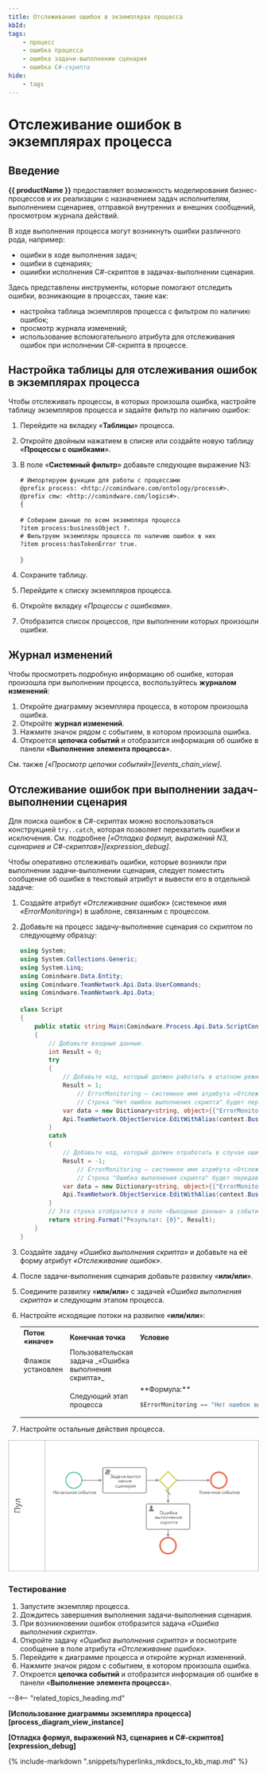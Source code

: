 ```yaml
---
title: Отслеживание ошибок в экземплярах процесса
kbId: 
tags:
    - процесс
    - ошибка процесса
    - ошибка задачи-выполнении сценария
    - ошибка C#-скрипта
hide:
    - tags
---
```


# Отслеживание ошибок в экземплярах процесса

## Введение

**{{ productName }}** предоставляет возможность моделирования бизнес-процессов и их реализации с назначением задач исполнителям, выполнением сценариев, отправкой внутренних и внешних сообщений, просмотром журнала действий.

В ходе выполнения процесса могут возникнуть ошибки различного рода, например:

- ошибки в ходе выполнения задач;
- ошибки в сценариях;
- ошиибки исполнения C#-скриптов в задачах-выполнении сценария.

Здесь представлены инструменты, которые помогают отследить ошибки, возникающие в процессах, такие как:

- настройка таблица экземпляров процесса с фильтром по наличию ошибок;
- просмотр журнала изменений;
- использование вспомогательного атрибута для отслеживания ошибок при исполнении C#-скрипта в процессе.

## Настройка таблицы для отслеживания ошибок в экземплярах процесса

Чтобы отслеживать процессы, в которых произошла ошибка, настройте таблицу экземпляров процесса и задайте фильтр по наличию ошибок:

1. Перейдите на вкладку «**Таблицы**» процесса.
2. Откройте двойным нажатием в списке или создайте новую таблицу «**Процессы с ошибками**».
3. В поле «**Системный фильтр**» добавьте следующее выражение N3:

    ``` turtle
    # Импортируем функции для работы с процессами
    @prefix process: <http://comindware.com/ontology/process#>.
    @prefix cmw: <http://comindware.com/logics#>.
    {
    
    # Собираем данные по всем экземпляра процесса
    ?item process:businessObject ?.
    # Фильтруем экземпляры процесса по наличию ошибок в них
    ?item process:hasTokenError true.

    }
    ```

4. Сохраните таблицу.
5. Перейдите к списку экземпляров процесса.
6. Откройте вкладку _«Процессы с ошибками»_.
7. Отобразится список процессов, при выполнении которых произошли ошибки.

## Журнал изменений

Чтобы просмотреть подробную информацию об ошибке, которая произошла при выполнении процесса, воспользуйтесь **журналом изменений**:

1. Откройте диаграмму экземпляра процесса, в котором произошла ошибка.
2. Откройте **журнал изменений**.
3. Нажмите значок <i class="fa-light fa-circle-exclamation"></i> рядом с событием, в котором произошла ошибка.
4. Откроется **цепочка событий** и отобразится информация об ошибке в панели «**Выполнение элемента процесса**».

См. также _[«Просмотр цепочки событий»][events_chain_view]_.

## Отслеживание ошибок при выполнении задач-выполнении сценария

Для поиска ошибок в C#-скриптах можно воспользоваться конструкцией `try..catch`, которая позволяет перехватить ошибки и исключения. См. подробнее _[«Отладка формул, выражений N3, сценариев и C#-скриптов»][expression_debug]_.

Чтобы оперативно отслеживать ошибки, которые возникли при выполнении задачи-выполнении сценария, следует поместить сообщение об ошибке в текстовый атрибут и вывести его в отдельной задаче:

1. Создайте атрибут _«Отслеживание ошибок»_ (системное имя _«ErrorMonitoring»_) в шаблоне, связанным с процессом.
2. Добавьте на процесс задачу-выполнение сценария со скриптом по следующему образцу:

    ``` cs
    using System;
    using System.Collections.Generic;
    using System.Linq;
    using Comindware.Data.Entity;
    using Comindware.TeamNetwork.Api.Data.UserCommands;
    using Comindware.TeamNetwork.Api.Data;

    class Script
    {
        public static string Main(Comindware.Process.Api.Data.ScriptContext context, Comindware.Entities entities)
        {
            // Добавьте входные данные.
            int Result = 0;
            try
            {
                // Добавьте код, который должен работать в штатном режиме.
                Result = 1;
                    // ErrorMonitoring — системное имя атрибута «Отслеживание ошибок».
                    // Строка "Нет ошибок выполнения скрипта" будет передаваться в значение атрибута «Отслеживание ошибок».
                var data = new Dictionary<string, object>{{"ErrorMonitoring", "Нет ошибок выполнения скрипта"}};
                Api.TeamNetwork.ObjectService.EditWithAlias(context.BusinessObjectId, data);
            }
            catch
            {
                // Добавьте код, который должен отработать в случае ошибки.
                Result = -1;
                    // ErrorMonitoring — системное имя атрибута «Отслеживание ошибок».
                    // Строка "Ошибка выполнения скрипта" будет передаваться в значение атрибута «Отслеживание ошибок».
                var data = new Dictionary<string, object>{{"ErrorMonitoring", "Ошибка выполнения скрипта"}};
                Api.TeamNetwork.ObjectService.EditWithAlias(context.BusinessObjectId, data);
            }
            // Эта строка отобразится в поле «Выходные данные» в событии «Скрипт выполнен» в цепочке событий для задачи-выполнения сценария.
            return string.Format("Результат: {0}", Result);
        }
    }
    ```

3. Создайте задачу _«Ошибка выполнения скрипта»_ и добавьте на её форму атрибут _«Отслеживание ошибок»_.
4. После задачи-выполнения сценария добавьте развилку «**или/или**».
5. Соедините развилку «**или/или**» с задачей _«Ошибка выполнения скрипта»_ и следующим этапом процесса.
6. Настройте исходящие потоки на развилке «**или/или**»:

    <table block="markdown">
    <tbody block="markdown">
    <tr block="markdown">
    <th block="markdown">
    Поток «иначе»
    </th>
    <th block="markdown">
    Конечная точка
    </th>
    <th block="markdown">
    Условие
    </th>
    </tr>
    <tr block="markdown">
    <td block="markdown">
    Флажок установлен
    </td>
    <td block="markdown">
    Пользовательская задача _«Ошибка выполнения скрипта»_
    </td>
    <td block="markdown">
    </td>
    </tr>
    <tr block="markdown">
    <td block="markdown">
    </td>
    <td block="markdown">
    Следующий этап процесса
    </td>
    <td block="markdown">
    **Формула:**

    ``` cs
    $ErrorMonitoring == "Нет ошибок выполнения скрипта"
    ```

    </td>
    </tr>
    </tbody>
    </table>

7. Настройте остальные действия процесса.

_![Диаграмма процесса с использованием задачи «Ошибка выполнения скрипта»](img/process_debug_process_diagram.png)_

### Тестирование

1. Запустите экземпляр процесса.
2. Дождитесь завершения выполнения задачи-выполнения сценария.
3. При возникновении ошибок отобразится задача _«Ошибка выполнения скрипта»_.
4. Откройте задачу _«Ошибка выполнения скрипта»_ и посмотрите сообщение в поле атрибута _«Отслеживание ошибок»_.
5. Перейдите к диаграмме процесса и откройте журнал изменений.
6. Нажмите значок <i class="fa-light fa-circle-exclamation"></i> рядом с событием, в котором произошла ошибка.
7. Откроется **цепочка событий** и отобразится информация об ошибке в панели «**Выполнение элемента процесса**».

--8<-- "related_topics_heading.md"

**[Использование диаграммы экземпляра процесса][process_diagram_view_instance]**

**[Отладка формул, выражений N3, сценариев и C#-скриптов][expression_debug]**

{% include-markdown ".snippets/hyperlinks_mkdocs_to_kb_map.md" %}
